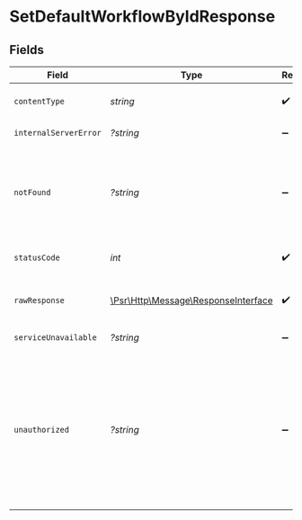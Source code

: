# SetDefaultWorkflowByIdResponse


## Fields

| Field                                                                                                                                                                                        | Type                                                                                                                                                                                         | Required                                                                                                                                                                                     | Description                                                                                                                                                                                  |
| -------------------------------------------------------------------------------------------------------------------------------------------------------------------------------------------- | -------------------------------------------------------------------------------------------------------------------------------------------------------------------------------------------- | -------------------------------------------------------------------------------------------------------------------------------------------------------------------------------------------- | -------------------------------------------------------------------------------------------------------------------------------------------------------------------------------------------- |
| `contentType`                                                                                                                                                                                | *string*                                                                                                                                                                                     | :heavy_check_mark:                                                                                                                                                                           | HTTP response content type for this operation                                                                                                                                                |
| `internalServerError`                                                                                                                                                                        | *?string*                                                                                                                                                                                    | :heavy_minus_sign:                                                                                                                                                                           | **Internal Server Error**<br/>                                                                                                                                                               |
| `notFound`                                                                                                                                                                                   | *?string*                                                                                                                                                                                    | :heavy_minus_sign:                                                                                                                                                                           | **Not Found**\<br/>\<br/>When you'll get `404 Not Found` response:<br/>- The Organization doesn't exist.<br/>- The Workflow doesn't exist.<br/>                                              |
| `statusCode`                                                                                                                                                                                 | *int*                                                                                                                                                                                        | :heavy_check_mark:                                                                                                                                                                           | HTTP response status code for this operation                                                                                                                                                 |
| `rawResponse`                                                                                                                                                                                | [\Psr\Http\Message\ResponseInterface](https://www.php-fig.org/psr/psr-7/#33-psrhttpmessageresponseinterface)                                                                                 | :heavy_check_mark:                                                                                                                                                                           | Raw HTTP response; suitable for custom response parsing                                                                                                                                      |
| `serviceUnavailable`                                                                                                                                                                         | *?string*                                                                                                                                                                                    | :heavy_minus_sign:                                                                                                                                                                           | **Service Unavailable**<br/>                                                                                                                                                                 |
| `unauthorized`                                                                                                                                                                               | *?string*                                                                                                                                                                                    | :heavy_minus_sign:                                                                                                                                                                           | **Unauthorized**\<br/>\<br/>When you'll get `401 Unauthorized` response:<br/>- The User or Application Token is invalid.<br/>- The User or Application Token doesn't have permission to update the Workflow. |
